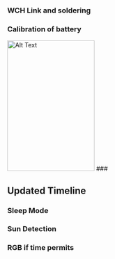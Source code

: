 ### WCH Link and soldering 
### Calibration of battery 
<img src="assetts/calibgraph.jpg" alt="Alt Text" width="200" height="300"> 
### 


## Updated Timeline
### Sleep Mode
### Sun Detection
### RGB if time permits

